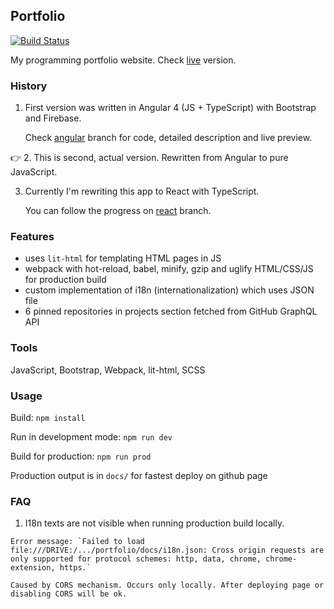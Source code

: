## Portfolio

[![Build Status](https://travis-ci.org/twistezo/portfolio.svg?branch=master)](https://travis-ci.org/twistezo/portfolio)

My programming portfolio website. Check [live](https://twistezo.github.io/portfolio) version.

### History

1. First version was written in Angular 4 (JS + TypeScript) with Bootstrap and Firebase.

   Check [angular](https://github.com/twistezo/portfolio/tree/angular) branch for code, detailed description and live preview.

👉 2. This is second, actual version. Rewritten from Angular to pure JavaScript.

3. Currently I'm rewriting this app to React with TypeScript.

   You can follow the progress on [react](https://github.com/twistezo/portfolio/tree/react) branch.

### Features

- uses `lit-html` for templating HTML pages in JS
- webpack with hot-reload, babel, minify, gzip and uglify HTML/CSS/JS for production build
- custom implementation of i18n (internationalization) which uses JSON file
- 6 pinned repositories in projects section fetched from GitHub GraphQL API

### Tools

JavaScript, Bootstrap, Webpack, lit-html, SCSS

### Usage

Build: `npm install`

Run in development mode: `npm run dev`

Build for production: `npm run prod`

Production output is in `docs/` for fastest deploy on github page

### FAQ

1. I18n texts are not visible when running production build locally.

```
Error message: `Failed to load file:///DRIVE:/.../portfolio/docs/i18n.json: Cross origin requests are only supported for protocol schemes: http, data, chrome, chrome-extension, https.`

Caused by CORS mechanism. Occurs only locally. After deploying page or disabling CORS will be ok.
```
